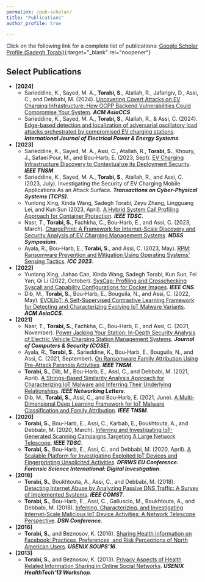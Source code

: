 ```yaml
---
permalink: /pub-scholar/
title: "Publications"
author_profile: true

---
```

<!-- ## Google Scholar Profile (Sadegh Torabi) -->
Click on the following link for a complete list of publications:
[Google Scholar Profile (Sadegh Torabi)](https://scholar.google.com/citations?user=sHaylg0AAAAJ&hl=en){:target="_blank" rel="noopener"}

## Select Publications
* **[2024]**
    * Sarieddine, K., Sayed, M. A., **Torabi, S.**, Atallah, R., Jafarigiv, D., Assi, C., and Debbabi, M. (2024). [Uncovering Covert Attacks on EV Charging Infrastructure: How OCPP Backend Vulnerabilities Could Compromise Your System](https://www.researchgate.net/publication/377183224_Uncovering_Covert_Attacks_on_EV_Charging_Infrastructure_How_OCPP_Backend_Vulnerabilities_Could_Compromise_Your_System). **_ACM AsiaCCS_**.
    * Sarieddine, K., Sayed, M. A., **Torabi, S.**, Atallah, R., & Assi, C. (2024). [Edge-based detection and localization of adversarial oscillatory load attacks orchestrated by compromised EV charging stations](https://www.sciencedirect.com/science/article/pii/S0142061523007925). **_International Journal of Electrical Power & Energy Systems_**.
* **[2023]**
    * Sarieddine, K., Sayed, M. A., Assi, C., Atallah, R., **Torabi, S.**, Khoury, J., Safaei Pour, M., and Bou-Harb, E. (2023, Sept). [EV Charging Infrastructure Discovery to Contextualize its Deployment Security](https://ieeexplore.ieee.org/abstract/document/10271387). **_IEEE TNSM_**.
    * Sarieddine, K., Sayed, M. A., **Torabi, S.**, Atallah, R., and Assi, C. (2023, July). Investigating the Security of EV Charging Mobile Applications As an Attack Surface. **_Transactions on Cyber-Physical Systems (TCPS)_**.
    * Yunlong Xing, Xinda Wang, Sadegh Torabi, Zeyu Zhang, Lingguang Lei, and Kun Sun (2023, April). [A Hybrid System Call Profiling Approach for Container Protection](https://ieeexplore.ieee.org/abstract/document/10105304). **_IEEE TDSC_**. 
    * Nasr, T., **Torabi, S.**, Fachkha, C., Bou-Harb, E., and Assi, C. (2023, March). [ChargePrint: A Framework for Internet-Scale Discovery and Security Analysis of EV Charging Management Systems](https://www.ndss-symposium.org/wp-content/uploads/2023/02/ndss2023_s84_paper.pdf). **_NDSS Symposium_**.
    * Ayala, R., Bou-Harb, E., **Torabi, S.**, and Assi, C. (2023, May). [RPM: Ransomware Prevention and Mitigation Using Operating Systems' Sensing Tactics](https://ieeexplore.ieee.org/abstract/document/10279119). **_ICC 2023_**.
* **[2022]**
    * Yunlong Xing, Jiahao Cao, Xinda Wang, Sadegh Torabi, Kun Sun, Fei Yan, Qi Li (2022, October). [SysCap: Profiling and Crosschecking Syscall and Capability Configurations for Docker Images](https://ieeexplore.ieee.org/abstract/document/9947248). **_IEEE CNS_**. 
    * Dib, M., **Torabi, S.**, Bou-Harb, E., Bouguila, N., and Assi, C. (2022, May). [EVOLIoT: A Self-Supervised Contrastive Learning Framework for Detecting and Characterizing Evolving IoT Malware Variants](https://dl.acm.org/doi/abs/10.1145/3488932.3517393). **_ACM AsiaCCS_**.
* **[2021]**
    * Nasr, T., **Torabi, S.**, Fachkha, C., Bou-Harb, E., and Assi, C. (2021, November). [Power Jacking Your Station: In-Depth Security Analysis of Electric Vehicle Charging Station Management Systems](https://www.sciencedirect.com/science/article/pii/S0167404821003357). **_Journal of Computers & Security (COSE)_**.
    * Ayala, R., **Torabi, S.**, Sarieddine, K., Bou-Harb, E., Bouguila, N., and Assi, C. (2021, September). [On Ransomware Family Attribution Using Pre-Attack Paranoia Activities](https://ieeexplore.ieee.org/abstract/document/9536608). **_IEEE TNSM_**.
    * **Torabi, S.**, Dib, M., Bou-Harb, E., Assi, C., and Debbabi, M. (2021, April). [A Strings-Based Similarity Analysis Approach for Characterizing IoT Malware and Inferring Their Underlying Relationships](https://ieeexplore.ieee.org/abstract/document/9419077). **_IEEE Networking Letters_**.
    * Dib, M., **Torabi, S.**, Assi, C., and Bou-Harb, E. (2021, June). [A Multi-Dimensional Deep Learning Framework for IoT Malware Classification and Family Attribution](https://ieeexplore.ieee.org/abstract/document/9411822). **_IEEE TNSM_**.
* **[2020]**
    * **Torabi, S.**, Bou-Harb, E., Assi, C., Karbab, E., Boukhtouta, A., and Debbabi, M. (2020, March). [Inferring and Investigating IoT-Generated Scanning Campaigns Targeting A Large Network Telescope](https://ieeexplore.ieee.org/abstract/document/9027816). **_IEEE TDSC_**.
    * **Torabi, S.**, Bou-Harb, E., Assi, C., and Debbabi, M. (2020, April). [A Scalable Platform for Investigating Exploited IoT Devices and Fingerprinting Unsolicited Activities](https://www.sciencedirect.com/science/article/pii/S2666281720300172). **_DFRWS EU Conference. Forensic Science International: Digital Investigation_**. 
* **[2018]**
    * **Torabi, S.**, Boukhtouta, A., Assi, C., and Debbabi, M. (2018). [Detecting Internet Abuse by Analyzing Passive DNS Traffic: A Survey of Implemented Systems](https://ieeexplore.ieee.org/abstract/document/8391393). **_IEEE COMST_**.
    * **Torabi, S.**, Bou-Harb, E., Assi, C., Galluscio, M., Boukhtouta, A., and Debbabi, M. (2018). [Inferring, Characterizing, and Investigating Internet-Scale Malicious IoT Device Activities: A Network Telescope Perspective](https://ieeexplore.ieee.org/abstract/document/8416516). **_DSN Conference_**.
* **[2016]**
    * **Torabi, S.**, and Beznosov, K. (2016). [Sharing Health Information on Facebook: Practices, Preferences, and Risk Perceptions of North American Users](https://www.usenix.org/system/files/conference/soups2016/soups2016-paper-torabi.pdf). **_USENIX SOUPS'16_**.
* **[2013]**
    * **Torabi, S.**, and Beznosov, K. (2013). [Privacy Aspects of Health Related Information Sharing in Online Social Networks](https://www.usenix.org/conference/healthtech13/workshop-program/presentation/torabi). **_USENIX HealthTech'13 Workshop_**.


<!-- Backup copy &>>>><<<>>>
* **[2024]**
    * Sarieddine, K., Sayed, M. A., **Torabi, S.**, Atallah, R., Jafarigiv, D., Assi, C., and Debbabi, M. (2024). [Uncovering Covert Attacks on EV Charging Infrastructure: How OCPP Backend Vulnerabilities Could Compromise Your System](https://www.researchgate.net/publication/377183224_Uncovering_Covert_Attacks_on_EV_Charging_Infrastructure_How_OCPP_Backend_Vulnerabilities_Could_Compromise_Your_System). **_ACM AsiaCCS_**.
    * Sarieddine, K., Sayed, M. A., **Torabi, S.**, Atallah, R., & Assi, C. (2024). [Edge-based detection and localization of adversarial oscillatory load attacks orchestrated by compromised EV charging stations](https://www.sciencedirect.com/science/article/pii/S0142061523007925). **_International Journal of Electrical Power & Energy Systems_**.
* **[2023]**
    * Sarieddine, K., Sayed, M. A., Assi, C., Atallah, R., **Torabi, S.**, Khoury, J., Safaei Pour, M., and Bou-Harb, E. (2023, Sept). [EV Charging Infrastructure Discovery to Contextualize its Deployment Security](https://ieeexplore.ieee.org/abstract/document/10271387). **_IEEE TNSM_**.
    * Sarieddine, K., Sayed, M. A., **Torabi, S.**, Atallah, R., and Assi, C. (2023, July). Investigating the Security of EV Charging Mobile Applications As an Attack Surface. **_Transactions on Cyber-Physical Systems (TCPS)_**.
    * Yunlong Xing, Xinda Wang, Sadegh Torabi, Zeyu Zhang, Lingguang Lei, and Kun Sun (2023, April). [A Hybrid System Call Profiling Approach for Container Protection](https://ieeexplore.ieee.org/abstract/document/10105304). **_IEEE TDSC_**. 
    * Nasr, T., **Torabi, S.**, Fachkha, C., Bou-Harb, E., and Assi, C. (2023, March). [ChargePrint: A Framework for Internet-Scale Discovery and Security Analysis of EV Charging Management Systems](https://www.ndss-symposium.org/wp-content/uploads/2023/02/ndss2023_s84_paper.pdf). **_NDSS Symposium_**.
    * Ayala, R., Bou-Harb, E., **Torabi, S.**, and Assi, C. (2023, May). [RPM: Ransomware Prevention and Mitigation Using Operating Systems' Sensing Tactics](https://ieeexplore.ieee.org/abstract/document/10279119). **_ICC 2023_**.
* **[2022]**
    * Yunlong Xing, Jiahao Cao, Xinda Wang, Sadegh Torabi, Kun Sun, Fei Yan, Qi Li (2022, October). [SysCap: Profiling and Crosschecking Syscall and Capability Configurations for Docker Images](https://ieeexplore.ieee.org/abstract/document/9947248). **_IEEE CNS_**. 
    * Dib, M., **Torabi, S.**, Bou-Harb, E., Bouguila, N., and Assi, C. (2022, May). [EVOLIoT: A Self-Supervised Contrastive Learning Framework for Detecting and Characterizing Evolving IoT Malware Variants](https://dl.acm.org/doi/abs/10.1145/3488932.3517393). **_ACM AsiaCCS_**.
* **[2021]**
    * Nasr, T., **Torabi, S.**, Fachkha, C., Bou-Harb, E., and Assi, C. (2021, November). [Power Jacking Your Station: In-Depth Security Analysis of Electric Vehicle Charging Station Management Systems](https://www.sciencedirect.com/science/article/pii/S0167404821003357). **_Journal of Computers & Security (COSE)_**.
    * Ayala, R., **Torabi, S.**, Sarieddine, K., Bou-Harb, E., Bouguila, N., and Assi, C. (2021, September). [On Ransomware Family Attribution Using Pre-Attack Paranoia Activities](https://ieeexplore.ieee.org/abstract/document/9536608). **_IEEE TNSM_**.
    * **Torabi, S.**, Dib, M., Bou-Harb, E., Assi, C., and Debbabi, M. (2021, April). [A Strings-Based Similarity Analysis Approach for Characterizing IoT Malware and Inferring Their Underlying Relationships](https://ieeexplore.ieee.org/abstract/document/9419077). **_IEEE Networking Letters_**.
    * Dib, M., **Torabi, S.**, Assi, C., and Bou-Harb, E. (2021, June). [A Multi-Dimensional Deep Learning Framework for IoT Malware Classification and Family Attribution](https://ieeexplore.ieee.org/abstract/document/9411822). **_IEEE TNSM_**.
* **[2020]**
    * **Torabi, S.**, Bou-Harb, E., Assi, C., Karbab, E., Boukhtouta, A., and Debbabi, M. (2020, March). [Inferring and Investigating IoT-Generated Scanning Campaigns Targeting A Large Network Telescope](https://ieeexplore.ieee.org/abstract/document/9027816). **_IEEE TDSC_**.
    * **Torabi, S.**, Bou-Harb, E., Assi, C., and Debbabi, M. (2020, April). [A Scalable Platform for Investigating Exploited IoT Devices and Fingerprinting Unsolicited Activities](https://www.sciencedirect.com/science/article/pii/S2666281720300172). **_DFRWS EU Conference. Forensic Science International: Digital Investigation_**. 
* **[2018]**
    * **Torabi, S.**, Boukhtouta, A., Assi, C., and Debbabi, M. (2018). [Detecting Internet Abuse by Analyzing Passive DNS Traffic: A Survey of Implemented Systems](https://ieeexplore.ieee.org/abstract/document/8391393). **_IEEE COMST_**.
    * **Torabi, S.**, Bou-Harb, E., Assi, C., Galluscio, M., Boukhtouta, A., and Debbabi, M. (2018). [Inferring, Characterizing, and Investigating Internet-Scale Malicious IoT Device Activities: A Network Telescope Perspective](https://ieeexplore.ieee.org/abstract/document/8416516). **_DSN Conference_**.
* **[2016]**
    * **Torabi, S.**, and Beznosov, K. (2016). [Sharing Health Information on Facebook: Practices, Preferences, and Risk Perceptions of North American Users](https://www.usenix.org/system/files/conference/soups2016/soups2016-paper-torabi.pdf). **_USENIX SOUPS'16_**.
* **[2013]**
    * **Torabi, S.**, and Beznosov, K. (2013). [Privacy Aspects of Health Related Information Sharing in Online Social Networks](https://www.usenix.org/conference/healthtech13/workshop-program/presentation/torabi). **_USENIX HealthTech'13 Workshop_**. -->